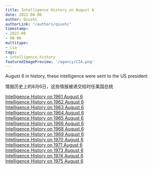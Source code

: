 ```yaml
---
title: Intelligence History on August 6
date: 2022-08-06
author: Qiushi 
authorLink: "/authors/qiushi"
timestamp: 
- 2022-08
- 08-06
multitype: 
- cia
tags: 
- intelligence_history
featuredImagePreview: '/agency/CIA.png'
---
```



August 6 in history, these intelligence were sent to the US president

情报历史上的8月6日，这些情报被递交给时任美国总统

<!--more-->







[Intelligence History on 1961 August 6](/dailybrief/1961-08-06)   
[Intelligence History on 1962 August 6](/dailybrief/1962-08-06)   
[Intelligence History on 1963 August 6](/dailybrief/1963-08-06)   
[Intelligence History on 1964 August 6](/dailybrief/1964-08-06)   
[Intelligence History on 1965 August 6](/dailybrief/1965-08-06)   
[Intelligence History on 1966 August 6](/dailybrief/1966-08-06)   
[Intelligence History on 1968 August 6](/dailybrief/1968-08-06)   
[Intelligence History on 1969 August 6](/dailybrief/1969-08-06)   
[Intelligence History on 1970 August 6](/dailybrief/1970-08-06)   
[Intelligence History on 1971 August 6](/dailybrief/1971-08-06)   
[Intelligence History on 1973 August 6](/dailybrief/1973-08-06)   
[Intelligence History on 1974 August 6](/dailybrief/1974-08-06)   
[Intelligence History on 1975 August 6](/dailybrief/1975-08-06)   
